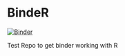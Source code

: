 # BindeR
[![Binder](https://mybinder.org/badge_logo.svg)](https://mybinder.org/v2/gh/RAJohansen/BindeR_Test/master)

Test Repo to get binder working with R
